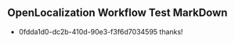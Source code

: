 ## OpenLocalization Workflow Test MarkDown
* 0fdda1d0-dc2b-410d-90e3-f3f6d7034595 thanks!

<!--HONumber=Aug16_HO4-->



